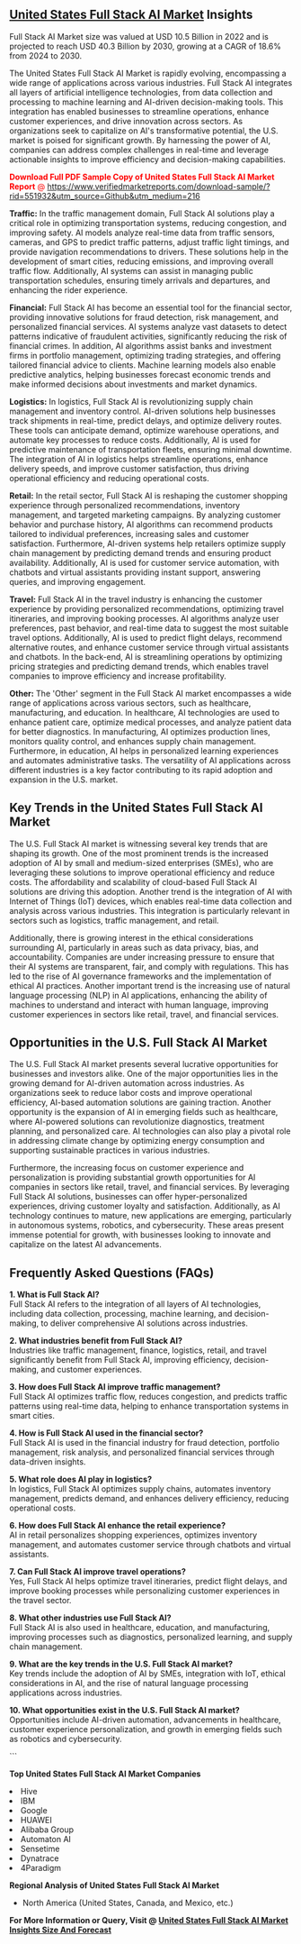 <h2><a href="https://www.verifiedmarketreports.com/download-sample/?rid=551932&amp;utm_source=Github&amp;utm_medium=216" target="_blank">United States Full Stack AI Market</a> Insights</h2><p>Full Stack AI Market size was valued at USD 10.5 Billion in 2022 and is projected to reach USD 40.3 Billion by 2030, growing at a CAGR of 18.6% from 2024 to 2030.</p><p><p>The United States Full Stack AI Market is rapidly evolving, encompassing a wide range of applications across various industries. Full Stack AI integrates all layers of artificial intelligence technologies, from data collection and processing to machine learning and AI-driven decision-making tools. This integration has enabled businesses to streamline operations, enhance customer experiences, and drive innovation across sectors. As organizations seek to capitalize on AI's transformative potential, the U.S. market is poised for significant growth. By harnessing the power of AI, companies can address complex challenges in real-time and leverage actionable insights to improve efficiency and decision-making capabilities. <p><span class=""><span style="color: #ff0000;"><strong>Download Full PDF Sample Copy of United States Full Stack AI Market Report</strong> @ </span><a href="https://www.verifiedmarketreports.com/download-sample/?rid=551932&amp;utm_source=Github&amp;utm_medium=216" target="_blank">https://www.verifiedmarketreports.com/download-sample/?rid=551932&amp;utm_source=Github&amp;utm_medium=216</a></span></p></p><p><b>Traffic:</b> In the traffic management domain, Full Stack AI solutions play a critical role in optimizing transportation systems, reducing congestion, and improving safety. AI models analyze real-time data from traffic sensors, cameras, and GPS to predict traffic patterns, adjust traffic light timings, and provide navigation recommendations to drivers. These solutions help in the development of smart cities, reducing emissions, and improving overall traffic flow. Additionally, AI systems can assist in managing public transportation schedules, ensuring timely arrivals and departures, and enhancing the rider experience. <p><b>Financial:</b> Full Stack AI has become an essential tool for the financial sector, providing innovative solutions for fraud detection, risk management, and personalized financial services. AI systems analyze vast datasets to detect patterns indicative of fraudulent activities, significantly reducing the risk of financial crimes. In addition, AI algorithms assist banks and investment firms in portfolio management, optimizing trading strategies, and offering tailored financial advice to clients. Machine learning models also enable predictive analytics, helping businesses forecast economic trends and make informed decisions about investments and market dynamics.</p><p><b>Logistics:</b> In logistics, Full Stack AI is revolutionizing supply chain management and inventory control. AI-driven solutions help businesses track shipments in real-time, predict delays, and optimize delivery routes. These tools can anticipate demand, optimize warehouse operations, and automate key processes to reduce costs. Additionally, AI is used for predictive maintenance of transportation fleets, ensuring minimal downtime. The integration of AI in logistics helps streamline operations, enhance delivery speeds, and improve customer satisfaction, thus driving operational efficiency and reducing operational costs.<p><b>Retail:</b> In the retail sector, Full Stack AI is reshaping the customer shopping experience through personalized recommendations, inventory management, and targeted marketing campaigns. By analyzing customer behavior and purchase history, AI algorithms can recommend products tailored to individual preferences, increasing sales and customer satisfaction. Furthermore, AI-driven systems help retailers optimize supply chain management by predicting demand trends and ensuring product availability. Additionally, AI is used for customer service automation, with chatbots and virtual assistants providing instant support, answering queries, and improving engagement.</p><p><b>Travel:</b> Full Stack AI in the travel industry is enhancing the customer experience by providing personalized recommendations, optimizing travel itineraries, and improving booking processes. AI algorithms analyze user preferences, past behavior, and real-time data to suggest the most suitable travel options. Additionally, AI is used to predict flight delays, recommend alternative routes, and enhance customer service through virtual assistants and chatbots. In the back-end, AI is streamlining operations by optimizing pricing strategies and predicting demand trends, which enables travel companies to improve efficiency and increase profitability.</p><p><b>Other:</b> The 'Other' segment in the Full Stack AI market encompasses a wide range of applications across various sectors, such as healthcare, manufacturing, and education. In healthcare, AI technologies are used to enhance patient care, optimize medical processes, and analyze patient data for better diagnostics. In manufacturing, AI optimizes production lines, monitors quality control, and enhances supply chain management. Furthermore, in education, AI helps in personalized learning experiences and automates administrative tasks. The versatility of AI applications across different industries is a key factor contributing to its rapid adoption and expansion in the U.S. market.</p><h2>Key Trends in the United States Full Stack AI Market</h2><p>The U.S. Full Stack AI market is witnessing several key trends that are shaping its growth. One of the most prominent trends is the increased adoption of AI by small and medium-sized enterprises (SMEs), who are leveraging these solutions to improve operational efficiency and reduce costs. The affordability and scalability of cloud-based Full Stack AI solutions are driving this adoption. Another trend is the integration of AI with Internet of Things (IoT) devices, which enables real-time data collection and analysis across various industries. This integration is particularly relevant in sectors such as logistics, traffic management, and retail. <p>Additionally, there is growing interest in the ethical considerations surrounding AI, particularly in areas such as data privacy, bias, and accountability. Companies are under increasing pressure to ensure that their AI systems are transparent, fair, and comply with regulations. This has led to the rise of AI governance frameworks and the implementation of ethical AI practices. Another important trend is the increasing use of natural language processing (NLP) in AI applications, enhancing the ability of machines to understand and interact with human language, improving customer experiences in sectors like retail, travel, and financial services.</p><h2>Opportunities in the U.S. Full Stack AI Market</h2><p>The U.S. Full Stack AI market presents several lucrative opportunities for businesses and investors alike. One of the major opportunities lies in the growing demand for AI-driven automation across industries. As organizations seek to reduce labor costs and improve operational efficiency, AI-based automation solutions are gaining traction. Another opportunity is the expansion of AI in emerging fields such as healthcare, where AI-powered solutions can revolutionize diagnostics, treatment planning, and personalized care. AI technologies can also play a pivotal role in addressing climate change by optimizing energy consumption and supporting sustainable practices in various industries. <p>Furthermore, the increasing focus on customer experience and personalization is providing substantial growth opportunities for AI companies in sectors like retail, travel, and financial services. By leveraging Full Stack AI solutions, businesses can offer hyper-personalized experiences, driving customer loyalty and satisfaction. Additionally, as AI technology continues to mature, new applications are emerging, particularly in autonomous systems, robotics, and cybersecurity. These areas present immense potential for growth, with businesses looking to innovate and capitalize on the latest AI advancements.</p><h2>Frequently Asked Questions (FAQs)</h2><p><b>1. What is Full Stack AI?</b><br>Full Stack AI refers to the integration of all layers of AI technologies, including data collection, processing, machine learning, and decision-making, to deliver comprehensive AI solutions across industries.</p><p><b>2. What industries benefit from Full Stack AI?</b><br>Industries like traffic management, finance, logistics, retail, and travel significantly benefit from Full Stack AI, improving efficiency, decision-making, and customer experiences.</p><p><b>3. How does Full Stack AI improve traffic management?</b><br>Full Stack AI optimizes traffic flow, reduces congestion, and predicts traffic patterns using real-time data, helping to enhance transportation systems in smart cities.</p><p><b>4. How is Full Stack AI used in the financial sector?</b><br>Full Stack AI is used in the financial industry for fraud detection, portfolio management, risk analysis, and personalized financial services through data-driven insights.</p><p><b>5. What role does AI play in logistics?</b><br>In logistics, Full Stack AI optimizes supply chains, automates inventory management, predicts demand, and enhances delivery efficiency, reducing operational costs.</p><p><b>6. How does Full Stack AI enhance the retail experience?</b><br>AI in retail personalizes shopping experiences, optimizes inventory management, and automates customer service through chatbots and virtual assistants.</p><p><b>7. Can Full Stack AI improve travel operations?</b><br>Yes, Full Stack AI helps optimize travel itineraries, predict flight delays, and improve booking processes while personalizing customer experiences in the travel sector.</p><p><b>8. What other industries use Full Stack AI?</b><br>Full Stack AI is also used in healthcare, education, and manufacturing, improving processes such as diagnostics, personalized learning, and supply chain management.</p><p><b>9. What are the key trends in the U.S. Full Stack AI market?</b><br>Key trends include the adoption of AI by SMEs, integration with IoT, ethical considerations in AI, and the rise of natural language processing applications across industries.</p><p><b>10. What opportunities exist in the U.S. Full Stack AI market?</b><br>Opportunities include AI-driven automation, advancements in healthcare, customer experience personalization, and growth in emerging fields such as robotics and cybersecurity.</p>```</p><p><strong>Top United States Full Stack AI Market Companies</strong></p><div data-test-id=""><p><li>Hive</li><li> IBM</li><li> Google</li><li> HUAWEI</li><li> Alibaba Group</li><li> Automaton AI</li><li> Sensetime</li><li> Dynatrace</li><li> 4Paradigm</li></p><div><strong>Regional Analysis of&nbsp;United States Full Stack AI Market</strong></div><ul><li dir="ltr"><p dir="ltr">North America&nbsp;(United States, Canada, and Mexico, etc.)</p></li></ul><p><strong>For More Information or Query, Visit @&nbsp;</strong><strong><a href="https://www.verifiedmarketreports.com/product/full-stack-ai-market/?utm_source=Github&amp;utm_medium=216" target="_blank">United States Full Stack AI Market Insights Size And Forecast</a></strong></p></div>
